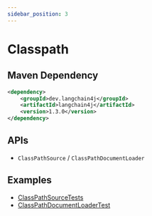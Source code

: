 ```yaml
---
sidebar_position: 3
---
```


# Classpath

## Maven Dependency

```xml
<dependency>
    <groupId>dev.langchain4j</groupId>
    <artifactId>langchain4j</artifactId>
    <version>1.3.0</version>
</dependency>
```


## APIs

- `ClassPathSource` / `ClassPathDocumentLoader`

## Examples

- [ClassPathSourceTests](https://github.com/langchain4j/langchain4j/blob/main/langchain4j/src/test/java/dev/langchain4j/data/document/source/ClassPathSourceTests.java)
- [ClassPathDocumentLoaderTest](https://github.com/langchain4j/langchain4j/blob/main/langchain4j/src/test/java/dev/langchain4j/data/document/loader/ClassPathDocumentLoaderTest.java)
